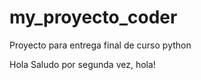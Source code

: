 # my_proyecto_coder
Proyecto para entrega final de curso python

Hola 
Saludo por segunda vez, hola!
